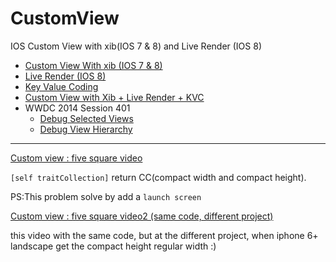 CustomView
==========

IOS Custom View with xib(IOS 7 &amp; 8) and Live Render (IOS 8)

 * [Custom View With xib (IOS 7 &amp; 8)](CustomView.md)
 * [Live Render (IOS 8)](LiveRender.md)
 * [Key Value Coding](KVC.md)
 * [Custom View with Xib + Live Render + KVC](CustomView_LiveRender_KVC.md)
 * WWDC 2014 Session 401
    * [Debug Selected Views](WWDC_2014_Session_401.md/#debugSelectedViews)
    * [Debug View Hierarchy](WWDC_2014_Session_401.md/#debugViewHierarchy)

---

[Custom view : five square video](https://www.youtube.com/watch?v=eGLmXXHi3as)

`[self traitCollection]` return  CC(compact width and compact height).

PS:This problem solve by add a `launch screen`

[Custom view : five square video2 (same code, different project)](http://youtu.be/4pfZzuq-TOU)

this video with the same code, but at the different project, when iphone 6+ landscape get the compact height regular width :)
